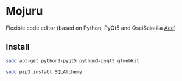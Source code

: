 # Mojuru
Flexible code editor (based on Python, PyQt5 and ~~QsciScintilla~~ [Ace](http://ace.c9.io/ "Ace.c9.io"))


## Install

```sh
sudo apt-get python3-pyqt5 python3-pyqt5.qtwebkit
```
```sh
sudo pip3 install SQLAlchemy
```